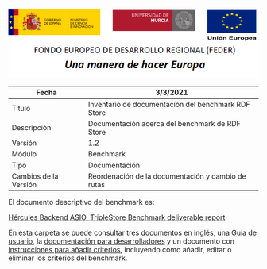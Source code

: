 ![](media/CabeceraDocumentosMD.png)

| Fecha         | 3/3/2021                                                   |
| ------------- | ------------------------------------------------------------ |
|Titulo|Inventario de documentación del benchmark RDF Store| 
|Descripción|Documentación acerca del benchmark de RDF Store|
|Versión|1.2|
|Módulo|Benchmark|
|Tipo|Documentación|
|Cambios de la Versión|Reordenación de la documentación y cambio de rutas|


El documento descriptivo del benchmark es:

[Hércules Backend ASIO. TripleStore Benchmark deliverable report](../Hercules-TripleStore-Benchmark-deliverable-report.md)

En esta carpeta se puede consultar tres documentos en inglés, una [Guía de usuario](UserGuide.md), la 
[documentación para desarrolladores](Developer-Documentation.md) y un documento con 
[instrucciones para añadir criterios](AddingCriteria.md), incluyendo como añadir,
editar o eliminar los criterios del benchmark.

